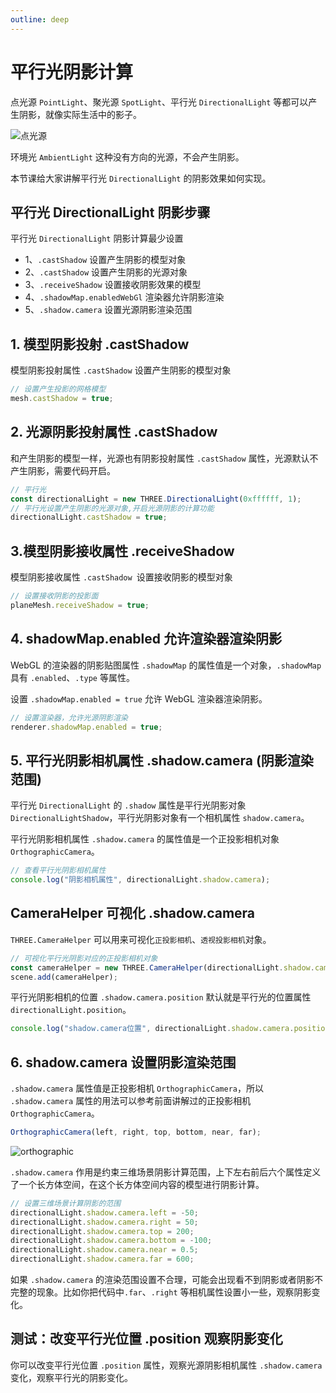 ```yaml
---
outline: deep
---
```


# 平行光阴影计算

点光源 `PointLight`、聚光源 `SpotLight`、平行光 `DirectionalLight` 等都可以产生阴影，就像实际生活中的影子。

![点光源](/phaseA/lightType.png)

环境光 `AmbientLight` 这种没有方向的光源，不会产生阴影。

本节课给大家讲解平行光 `DirectionalLight` 的阴影效果如何实现。

## 平行光 DirectionalLight 阴影步骤

平行光 `DirectionalLight` 阴影计算最少设置

- 1、`.castShadow` 设置产生阴影的模型对象
- 2、`.castShadow` 设置产生阴影的光源对象
- 3、`.receiveShadow` 设置接收阴影效果的模型
- 4、`.shadowMap.enabledWebGl` 渲染器允许阴影渲染
- 5、`.shadow.camera` 设置光源阴影渲染范围

## 1. 模型阴影投射 .castShadow

模型阴影投射属性 `.castShadow` 设置产生阴影的模型对象

```js
// 设置产生投影的网格模型
mesh.castShadow = true;
```

## 2. 光源阴影投射属性 .castShadow

和产生阴影的模型一样，光源也有阴影投射属性 `.castShadow` 属性，光源默认不产生阴影，需要代码开启。

```js
// 平行光
const directionalLight = new THREE.DirectionalLight(0xffffff, 1);
// 平行光设置产生阴影的光源对象,开启光源阴影的计算功能
directionalLight.castShadow = true;
```

## 3.模型阴影接收属性 .receiveShadow

模型阴影接收属性 `.castShadow `设置接收阴影的模型对象

```js
// 设置接收阴影的投影面
planeMesh.receiveShadow = true;
```

## 4. shadowMap.enabled 允许渲染器渲染阴影

WebGL 的渲染器的阴影贴图属性 `.shadowMap` 的属性值是一个对象，`.shadowMap` 具有 `.enabled`、`.type` 等属性。

设置 `.shadowMap.enabled = true` 允许 WebGL 渲染器渲染阴影。

```js
// 设置渲染器，允许光源阴影渲染
renderer.shadowMap.enabled = true;
```

## 5. 平行光阴影相机属性 .shadow.camera (阴影渲染范围)

平行光 `DirectionalLight` 的 `.shadow` 属性是平行光阴影对象 `DirectionalLightShadow`，平行光阴影对象有一个相机属性 `shadow.camera`。

平行光阴影相机属性 `.shadow.camera` 的属性值是一个正投影相机对象 `OrthographicCamera`。

```js
// 查看平行光阴影相机属性
console.log("阴影相机属性", directionalLight.shadow.camera);
```

## CameraHelper 可视化 .shadow.camera

`THREE.CameraHelper` 可以用来可视化`正投影相机`、`透视投影相机`对象。

```js
// 可视化平行光阴影对应的正投影相机对象
const cameraHelper = new THREE.CameraHelper(directionalLight.shadow.camera);
scene.add(cameraHelper);
```

平行光阴影相机的位置 `.shadow.camera.position` 默认就是平行光的位置属性 `directionalLight.position`。

```js
console.log("shadow.camera位置", directionalLight.shadow.camera.position);
```

## 6. shadow.camera 设置阴影渲染范围

`.shadow.camera` 属性值是正投影相机 `OrthographicCamera`，所以 `.shadow.camera` 属性的用法可以参考前面讲解过的正投影相机 `OrthographicCamera`。

```js
OrthographicCamera(left, right, top, bottom, near, far);
```

![orthographic](/phaseG/orthographic.png)

`.shadow.camera` 作用是约束三维场景阴影计算范围，上下左右前后六个属性定义了一个长方体空间，在这个长方体空间内容的模型进行阴影计算。

```js
// 设置三维场景计算阴影的范围
directionalLight.shadow.camera.left = -50;
directionalLight.shadow.camera.right = 50;
directionalLight.shadow.camera.top = 200;
directionalLight.shadow.camera.bottom = -100;
directionalLight.shadow.camera.near = 0.5;
directionalLight.shadow.camera.far = 600;
```

如果 `.shadow.camera` 的渲染范围设置不合理，可能会出现看不到阴影或者阴影不完整的现象。比如你把代码中`.far`、`.right` 等相机属性设置小一些，观察阴影变化。

## 测试：改变平行光位置 .position 观察阴影变化

你可以改变平行光位置 `.position` 属性，观察光源阴影相机属性 `.shadow.camera` 变化，观察平行光的阴影变化。

